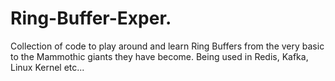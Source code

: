 # Ring-Buffer-Exper.
Collection of code to play around and learn Ring Buffers from the very basic to the Mammothic giants they have become. Being used in Redis, Kafka, Linux Kernel etc...
